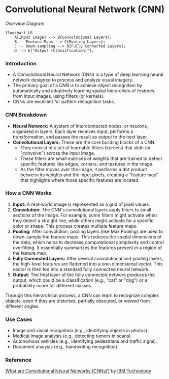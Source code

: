 # Convolutional Neural Network (CNN)

_Overview Diagram_

```mermaid
flowchart LR
    A[Input Image] --> B{Convolutional Layers};
    B -- Feature Maps --> C{Pooling Layers};
    C -- Down-sampling --> D[Fully Connected Layers];
    D --> E["Output (Classification)"];
```

### Introduction

- A Convolutional Neural Network (CNN) is a type of deep learning neural network designed to process and analyze visual imagery.
- The primary goal of a CNN is to achieve object recognition by automatically and adaptively learning spatial hierarchies of features from input images, using filters (or kernels).
- CNNs are excellent for pattern recognition tasks.

### CNN Breakdown

- **Neural Network:** A system of interconnected nodes, or neurons, organized in layers. Each layer receives input, performs a transformation, and passes the result as output to the next layer.
- **Convolutional Layers:** These are the core building blocks of a CNN.
  - They consist of a set of learnable filters (kernels) that slide (or "convolve") across the input image.
  - These filters are small matrices of weights that are trained to detect specific features like edges, corners, and textures in the image.
  - As the filter moves over the image, it performs a dot product between its weights and the input pixels, creating a "feature map" that highlights where those specific features are located.

### How a CNN Works

1.  **Input:** A real-world image is represented as a grid of pixel values.
2.  **Convolution:** The CNN's convolutional layers apply filters to small sections of the image. For example, some filters might activate when they detect a straight line, while others might activate for a specific color or shape. This process creates multiple feature maps.
3.  **Pooling:** After convolution, pooling layers (like Max Pooling) are used to down-sample the feature maps. This reduces the spatial dimensions of the data, which helps to decrease computational complexity and control overfitting. It essentially summarizes the features present in a region of the feature map.
4.  **Fully Connected Layers:** After several convolutional and pooling layers, the high-level features are flattened into a one-dimensional vector. This vector is then fed into a standard fully connected neural network.
5.  **Output:** The final layer of the fully connected network produces the output, which could be a classification (e.g., "cat" or "dog") or a probability score for different classes.

Through this hierarchical process, a CNN can learn to recognize complex objects, even if they are distorted, partially obscured, or viewed from different angles.

### Use Cases

- Image and visual recognition (e.g., identifying objects in photos).
- Medical image analysis (e.g., detecting tumors in scans).
- Autonomous vehicles (e.g., identifying pedestrians and traffic signs).
- Document analysis (e.g., handwriting recognition).

### Reference

[What are Convolutional Neural Networks (CNNs)?](https://www.youtube.com/watch?v=QzY57FaENXg) by [IBM Technology](https://www.youtube.com/@IBMTechnology)

